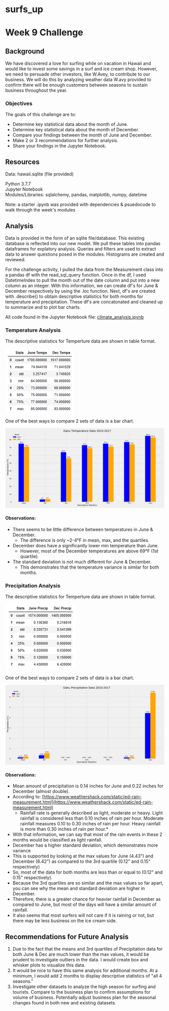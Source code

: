 # surfs_up

# Week 9 Challenge

## Background
We have discovered a love for surfing while on vacation in Hawaii and would like to invest some savings in a surf and ice cream shop.  However, we need to persuade other investors, like W.Avey, to contribute to our business.  We will do this by analyzing weather data W.avy provided to confirm there will be enough customers between seasons to sustain business throughout the year.  

### Objectives
The goals of this challenge are to:

* Determine key statistical data about the month of June.
* Determine key statistical data about the month of December.
* Compare your findings between the month of June and December.
* Make 2 or 3 recommendations for further analysis.
* Share your findings in the Jupyter Notebook.


## Resources
Data: hawaii.sqlite (file provided)

Python 3.7.7<br>
Jupyter Notebook<br>
Modules/Libraries:  sqlalchemy, pandas, matplotlib, numpy, datetime

Note:  a starter .ipynb was provided with dependencies & psuedocode to walk through the week's modules


## Analysis 
Data is provided in the form of an sqlite file/database.  This existing database is reflected into our new model.  We pull these tables into pandas dataframes for explatory analysis.  Queries and filters are used to extract data to answer questions posed in the modules.  Histograms are created and reviewed.  

For the challenge activity, I pulled the data from the Measurement class into a pandas df with the read_sql_query function.  Once in the df, I used DatetimeIndex to pull the month out of the date column and put into a new column as an integer.  With this information, we can create df's for June & December respectively by using the .loc function.  Next, df's are created with .describe() to obtain descriptive statistics for both months for temperature and precipitation.  These df's are concatonated and cleaned up to summarize and to plot bar charts.

All code found in the Jupyter Notebook file: [climate_analysis.ipynb](climate_analysis.ipynb)

### Temperature Analysis

The descriptive statistics for Temperture data are shown in table format.<br>

![](analysis/TempStats.PNG) 


One of the best ways to compare 2 sets of data is a bar chart.<br>

![](analysis/TempsChart.png) 

#### Observations:

* There seems to be little difference between temperatures in June & December.  
  * The difference is only ~2-4°F in mean, max, and the quartiles.  
* December does have a significantly lower min temperature than June.  
  * However, most of the December temperatures are above 69°F (1st quartile).
* The standard deviation is not much different for June & December.  
  * This demonstrates that the temperature variance is similar for both months.

### Precipitation Analysis

The descriptive statistics for Temperture data are shown in table format.<br>


![](analysis/PrecipStats.PNG) 


One of the best ways to compare 2 sets of data is a bar chart.<br>

![](analysis/PrecipChart.png) 

#### Observations:

* Mean amount of precipitation is 0.14 inches for June and 0.22 inches for December (almost double).  
* According to:  [https://www.weathershack.com/static/ed-rain-measurement.html](https://www.weathershack.com/static/ed-rain-measurement.html)
  * Rainfall rate is generally described as light, moderate or heavy. Light rainfall is considered less than 0.10 inches of rain per hour. Moderate rainfall measures 0.10 to 0.30 inches of rain per hour. Heavy rainfall is more than 0.30 inches of rain per hour.*
* With that information, we can say that most of the rain events in these 2 months would be classified as light rainfall.
* December has a higher standard deviation, which demonstrates more variance 
* This is supported by looking at the max values for June (4.43") and December (6.42") as compared to the 3rd quartile (0.12" and 0.15" respectively)
* So, most of the data for both months are less than or equal to (0.12" and 0.15" respectively). 
* Because the 3rd quartiles are so similar and the max values so far apart, you can see why the mean and standard deviation are higher in December.  
* Therefore, there is a greater chance for heavier rainfall in December as compared to June, but most of the days will have a similar amount of rainfall.
* It also seems that most surfers will not care if it is raining or not, but there may be less business on the ice cream side.  

## Recommendations for Future Analysis

1. Due to the fact that the means and 3rd quartiles of Precipitation data for both June & Dec are much lower than the max values, it would be prudent to investigate outliers in the data.  I would create box and whisker plots to visualize this data. 
2. It would be nice to have this same analysis for additional months.  At a minimum, I would add 2 months to display descriptive statistics of "all 4 seasons."
3. Investigate other datasets to analyze the high season for surfing and tourists.  Compare to the business plan to confirm assumptions for volume of business.  Potentially adjust business plan for the seasonal changes found in both new and existing datasets.


